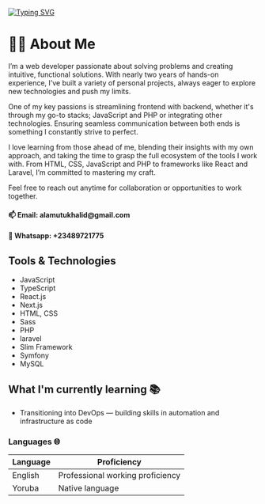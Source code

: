 ﻿[![Typing SVG](https://readme-typing-svg.herokuapp.com?font=Fira+Code&pause=1000&color=24B615&width=435&lines=I'm+Alamutu+Khalid%2C+Nice+to+meet+you!%F0%9F%A4%9D)](https://git.io/typing-svg)

# 👨‍💻 About Me

I’m a web developer passionate about solving problems and creating intuitive, functional solutions. With nearly two years of hands-on experience, I’ve built a variety of personal projects, always eager to explore new technologies and push my limits.

One of my key passions is streamlining frontend with backend, whether it's through my go-to stacks; JavaScript and PHP or integrating other technologies. Ensuring seamless communication between both ends is something I constantly strive to perfect.

I love learning from those ahead of me, blending their insights with my own approach, and taking the time to grasp the full ecosystem of the tools I work with. From HTML, CSS, JavaScript and PHP to frameworks like React and Laravel, I’m committed to mastering my craft.

Feel free to reach out anytime for collaboration or opportunities to work together.

<h4>📫 Email: alamutukhalid@gmail.com</h4>
<h4>📲 Whatsapp: +23489721775</h4>

## Tools & Technologies

- JavaScript
- TypeScript
- React.js
- Next.js
- HTML, CSS
- Sass
- PHP
- laravel
- Slim Framework
- Symfony
- MySQL

<!-- ([LinkedIn Assesments Certified](https://www.linkedin.com/in/filiptronicek/)) -->

## What I'm currently learning 📚

- Transitioning into DevOps — building skills in automation and infrastructure as code


### Languages 🌐

| Language | Proficiency                      |
| -------- | -------------------------------- |
| English  | Professional working proficiency |
| Yoruba   | Native language                  |



